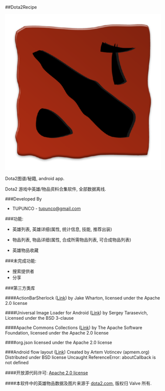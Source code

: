 ##Dota2Recipe

![logo image][1]

Dota2图谱/秘籍, android app.

Dota2 游戏中英雄/物品资料合集软件, 全部数据离线.

###Developed By

* TUPUNCO - <tupunco@gmail.com>

###功能:
* 英雄列表, 英雄详细(属性, 统计信息, 技能, 推荐出装)

* 物品列表, 物品详细(属性, 合成所需物品列表, 可合成物品列表)
* 英雄物品收藏

###未完成功能:
* 搜索提供者
* 分享

###第三方类库

####ActionBarSherlock ([Link](http://actionbarsherlock.com))
by Jake Wharton, licensed under the Apache 2.0 license

####Universal Image Loader for Android ([Link](https://github.com/nostra13/Android-Universal-Image-Loader))
by Sergey Tarasevich, Licensed under the BSD 3-clause

####Apache Commons Collections ([Link](http://commons.apache.org/))
by The Apache Software Foundation, licensed under the Apache 2.0 license

####org.json
licensed under the Apache 2.0 license

###Android flow layout ([Link](https://github.com/ApmeM/android-flowlayout))
Created by Artem Votincev (apmem.org) Distributed under BSD license
Uncaught ReferenceError: aboutCallback is not defined

####开放源代码许可: [Apache 2.0 license][2]

####本软件中的英雄物品数据及图片来源于 [dota2.com](http://www.dota2.com), 版权归 Valve 所有.

[1]: ic_launcher-web.png
[2]: LICENSE.txt
